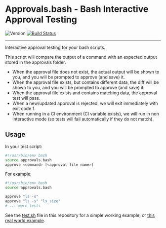 Approvals.bash - Bash Interactive Approval Testing
==================================================

![Version](https://img.shields.io/badge/version-0.2.0-blue.svg)
[![Build Status](https://travis-ci.com/DannyBen/approvals.bash.svg?branch=master)](https://travis-ci.com/DannyBen/approvals.bash)

---

Interactive approval testing for your bash scripts.

This script will compare the output of a command with an expected output
stored in the approvals folder.
 
- When the approval file does not exist, the actual output will be shown to
  you, and you will be prompted to approve (and save) it.
- When the approval file exists, but contains different data, the diff will
  be shown to you, and you will be prompted to approve (and save) it.
- When the approval file exists and contains matching data, the approval
  test will pass.
- When a new/updated approval is rejected, we will exit immediately with
  exit code 1.
- When running in a CI environment (CI variable exists), we will run in non
  interactive mode (so tests will fail automatically if they do not match).

Usage
--------------------------------------------------

In your test script:

```bash
#!/usr/bin/env bash
source approvals.bash
approve <command> [<approval file name>]
```

For example:

```bash
#!/usr/bin/env bash
source approvals.bash

approve "ls -s"
approve "ls -s" "ls_size"
# ... more tests
```

See the [test.sh](test/test.sh) file in this repository for a simple working 
example, or [this real world example][1].


[1]: https://github.com/DannyBen/rush-cli/blob/master/test/test.sh